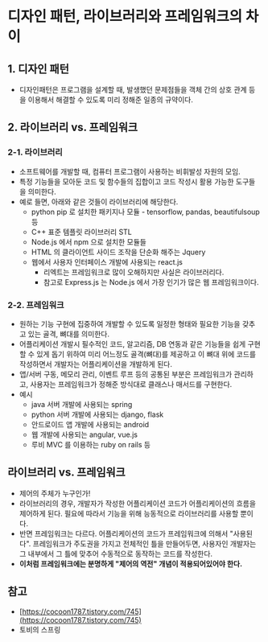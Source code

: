 # 디자인 패턴, 라이브러리와 프레임워크의 차이

## 1. 디자인 패턴

* 디자인패턴은 프로그램을 설계할 때, 발생했던 문제점들을 객체 간의 상호 관계 등을 이용해서 해결할 수 있도록 미리 정해준 일종의 규약이다.&#x20;

## 2. 라이브러리 vs. 프레임워크

### 2-1. 라이브러리&#x20;

* 소프트웨어를 개발할 때, 컴퓨터 프로그램이 사용하는 비휘발성 자원의 모임.&#x20;
* 특정 기능들을 모아둔 코드 및 함수들의 집합이고 코드 작성시 활용 가능한 도구들을 의미한다.&#x20;
* 예로 들면, 아래와 같은 것들이 라이브러리에 해당한다.&#x20;
  * python pip 로 설치한 패키지나 모듈 - tensorflow, pandas, beautifulsoup 등&#x20;
  * C++ 표준 템플릿 라이브러리 STL&#x20;
  * Node.js 에서 npm 으로 설치한 모듈들&#x20;
  * HTML 의 클라이언트 사이드 조작을 단순화 해주는 Jquery&#x20;
  * 웹에서 사용자 인터페이스 개발에 사용되는 react.js&#x20;
    * 리엑트는 프레임워크로 많이 오해하지만 사실은 라이브러리다.&#x20;
    * 참고로 Express.js 는 Node.js 에서 가장 인기가 많은 웹 프레임워크이다.&#x20;

### 2-2. 프레임워크&#x20;

* 원하는 기능 구현에 집중하여 개발할 수 있도록 일정한 형태와 필요한 기능을 갖추고 있는 골격, 뼈대를 의미한다.&#x20;
* 어플리케이션 개발시 필수적인 코드, 알고리즘, DB 연동과 같은 기능들을 쉽게 구현할 수 있게 돕기 위하여 미리 어느정도 골격(뼈대)를 제공하고 이 뼈대 위에 코드를 작성하면서 개발자는 어플리케이션을 개발하게 된다.&#x20;
* 앱/서버 구동, 메모리 관리, 이벤트 루프 등의 공통된 부분은 프레임워크가 관리하고, 사용자는 프레임워크가 정해준 방식대로 클래스나 매서드를 구현한다.&#x20;
* 예시&#x20;
  * java 서버 개발에 사용되는 spring&#x20;
  * python 서버 개발에 사용되는 django, flask&#x20;
  * 안드로이드 앱 개발에 사용되는 android&#x20;
  * 웹 개발에 사용되는 angular, vue.js&#x20;
  * 루비 MVC 를 이용하는 ruby on rails 등&#x20;

## 라이브러리 vs. 프레임워크&#x20;

* 제어의 주체가 누구인가!&#x20;
* 라이브러리의 경우, 개발자가 작성한 어플리케이션 코드가 어플리케이션의 흐름을 제어하게 된다. 필요에 따라서 기능을 위해 능동적으로 라이브러리를 사용할 뿐이다.&#x20;
* 반면 프레임워크는 다르다. 어플리케이션의 코드가 프레임워크에 의해서 "사용된다". 프레임워크가 주도권을 가지고 전체적인 틀을 만들어두면, 사용자인 개발자는 그 내부에서 그 틀에 맞추어 수동적으로 동작하는 코드를 작성한다.&#x20;
* **이처럼 프레임워크에는 분명하게 "제어의 역전" 개념이 적용되어있어야 한다.**  &#x20;



## 참고&#x20;

* [https://cocoon1787.tistory.com/745](https://cocoon1787.tistory.com/745)
* 토비의 스프링&#x20;
